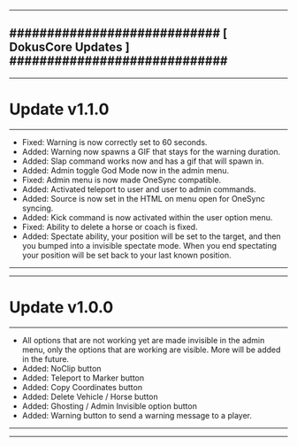 --------------------------------------------------------------------------------
############################ [ DokusCore Updates ] #############################
--------------------------------------------------------------------------------
--------------------------------------------------------------------------------
# Update v1.1.0
--------------------------------------------------------------------------------
- Fixed: Warning is now correctly set to 60 seconds.
- Added: Warning now spawns a GIF that stays for the warning duration.
- Added: Slap command works now and has a gif that will spawn in.
- Added: Admin toggle God Mode now in the admin menu.
- Fixed: Admin menu is now made OneSync compatible.
- Added: Activated teleport to user and user to admin commands.
- Added: Source is now set in the HTML on menu open for OneSync syncing.
- Added: Kick command is now activated within the user option menu.
- Fixed: Ability to delete a horse or coach is fixed.
- Added: Spectate ability, your position will be set to the target,
  and then you bumped into a invisible spectate mode. When you end spectating
  your position will be set back to your last known position.
--------------------------------------------------------------------------------
--------------------------------------------------------------------------------
# Update v1.0.0
--------------------------------------------------------------------------------
- All options that are not working yet are made invisible in the admin menu,
  only the options that are working are visible. More will be added in the future.
- Added: NoClip button
- Added: Teleport to Marker button
- Added: Copy Coordinates button
- Added: Delete Vehicle / Horse button
- Added: Ghosting / Admin Invisible option button
- Added: Warning button to send a warning message to a player.
--------------------------------------------------------------------------------
--------------------------------------------------------------------------------
